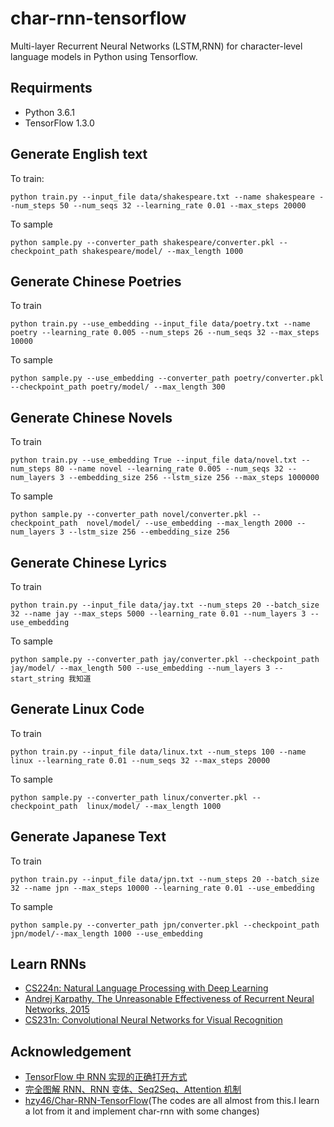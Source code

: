 # char-rnn-tensorflow
Multi-layer Recurrent Neural Networks (LSTM,RNN) for character-level language models in Python using Tensorflow.

## Requirments
- Python 3.6.1
- TensorFlow 1.3.0


## Generate English text
To train:
```
python train.py --input_file data/shakespeare.txt --name shakespeare --num_steps 50 --num_seqs 32 --learning_rate 0.01 --max_steps 20000
```

To sample
```
python sample.py --converter_path shakespeare/converter.pkl --checkpoint_path shakespeare/model/ --max_length 1000
```


## Generate Chinese Poetries

To train
```
python train.py --use_embedding --input_file data/poetry.txt --name poetry --learning_rate 0.005 --num_steps 26 --num_seqs 32 --max_steps 10000
```

To sample

```
python sample.py --use_embedding --converter_path poetry/converter.pkl --checkpoint_path poetry/model/ --max_length 300
```


## Generate Chinese Novels

To train

```
python train.py --use_embedding True --input_file data/novel.txt --num_steps 80 --name novel --learning_rate 0.005 --num_seqs 32 --num_layers 3 --embedding_size 256 --lstm_size 256 --max_steps 1000000
```

To sample

```
python sample.py --converter_path novel/converter.pkl --checkpoint_path  novel/model/ --use_embedding --max_length 2000 --num_layers 3 --lstm_size 256 --embedding_size 256
```


## Generate Chinese Lyrics


To train

```
python train.py --input_file data/jay.txt --num_steps 20 --batch_size 32 --name jay --max_steps 5000 --learning_rate 0.01 --num_layers 3 --use_embedding
```

To sample

```
python sample.py --converter_path jay/converter.pkl --checkpoint_path  jay/model/ --max_length 500 --use_embedding --num_layers 3 --start_string 我知道
```


## Generate Linux Code

To train

```
python train.py --input_file data/linux.txt --num_steps 100 --name linux --learning_rate 0.01 --num_seqs 32 --max_steps 20000
```


To sample

```
python sample.py --converter_path linux/converter.pkl --checkpoint_path  linux/model/ --max_length 1000
```

## Generate Japanese Text

To train

```
python train.py --input_file data/jpn.txt --num_steps 20 --batch_size 32 --name jpn --max_steps 10000 --learning_rate 0.01 --use_embedding
```

To sample

```
python sample.py --converter_path jpn/converter.pkl --checkpoint_path jpn/model/--max_length 1000 --use_embedding
```


## Learn RNNs

 - [CS224n: Natural Language Processing with Deep Learning](http://web.stanford.edu/class/cs224n/syllabus.html)
 - [Andrej Karpathy, The Unreasonable Effectiveness of Recurrent Neural Networks, 2015](http://karpathy.github.io/2015/05/21/rnn-effectiveness/)
 - [CS231n: Convolutional Neural Networks for Visual Recognition](http://cs231n.stanford.edu/slides/2017/cs231n_2017_lecture10.pdf)


## Acknowledgement

 - [TensorFlow 中 RNN 实现的正确打开方式](https://zhuanlan.zhihu.com/p/28196873)
 - [完全图解 RNN、RNN 变体、Seq2Seq、Attention 机制](https://zhuanlan.zhihu.com/p/28054589)
 - [hzy46/Char-RNN-TensorFlow](https://github.com/hzy46/Char-RNN-TensorFlow)(The codes are all almost from this.I learn a lot from it and implement char-rnn with some changes)